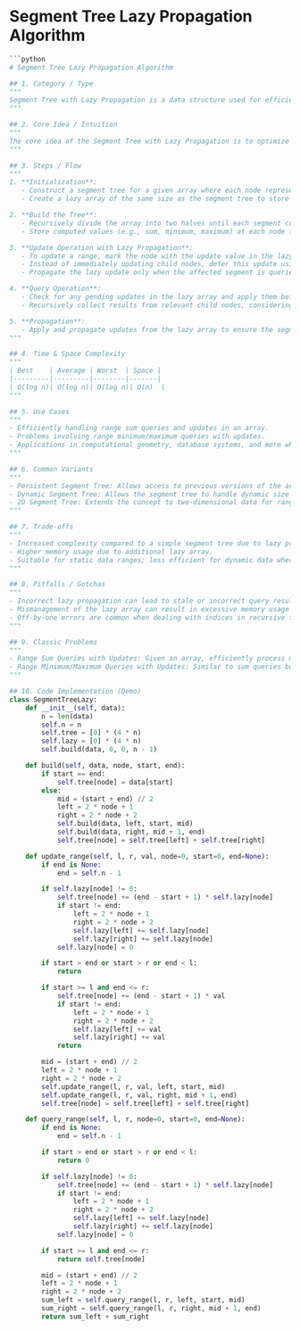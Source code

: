 # Segment Tree Lazy Propagation Algorithm

```python
```python
# Segment Tree Lazy Propagation Algorithm

## 1. Category / Type
"""
Segment Tree with Lazy Propagation is a data structure used for efficient range queries and updates.
"""

## 2. Core Idea / Intuition
"""
The core idea of the Segment Tree with Lazy Propagation is to optimize update operations by deferring or "lazily" updating segments of the tree until absolutely necessary. This approach is particularly useful when there are multiple updates to overlapping segments. Instead of updating each segment immediately, the updates are recorded and propagated down the tree only when needed, such as during a query or when the affected node must be processed.
"""

## 3. Steps / Flow
"""
1. **Initialization**: 
   - Construct a segment tree for a given array where each node represents a segment or a range of the data.
   - Create a lazy array of the same size as the segment tree to store the deferred updates.

2. **Build the Tree**:
   - Recursively divide the array into two halves until each segment contains a single element.
   - Store computed values (e.g., sum, minimum, maximum) at each node for its segment.

3. **Update Operation with Lazy Propagation**:
   - To update a range, mark the node with the update value in the lazy array.
   - Instead of immediately updating child nodes, defer this update using the lazy array.
   - Propagate the lazy update only when the affected segment is queried or updated further.

4. **Query Operation**:
   - Check for any pending updates in the lazy array and apply them before returning the result.
   - Recursively collect results from relevant child nodes, considering deferred updates.

5. **Propagation**:
   - Apply and propagate updates from the lazy array to ensure the segment tree reflects the latest changes when necessary.
"""

## 4. Time & Space Complexity
"""
| Best    | Average | Worst  | Space |
|---------|---------|--------|-------|
| O(log n)| O(log n)| O(log n)| O(n)  |
"""

## 5. Use Cases
"""
- Efficiently handling range sum queries and updates in an array.
- Problems involving range minimum/maximum queries with updates.
- Applications in computational geometry, database systems, and more where range query efficiency is crucial.
"""

## 6. Common Variants
"""
- Persistent Segment Tree: Allows access to previous versions of the array.
- Dynamic Segment Tree: Allows the segment tree to handle dynamic size or range changes.
- 2D Segment Tree: Extends the concept to two-dimensional data for range queries in matrices.
"""

## 7. Trade-offs
"""
- Increased complexity compared to a simple segment tree due to lazy propagation mechanisms.
- Higher memory usage due to additional lazy array.
- Suitable for static data ranges; less efficient for dynamic data where size changes frequently.
"""

## 8. Pitfalls / Gotchas
"""
- Incorrect lazy propagation can lead to stale or incorrect query results.
- Mismanagement of the lazy array can result in excessive memory usage or performance degradation.
- Off-by-one errors are common when dealing with indices in recursive functions.
"""

## 9. Classic Problems
"""
- Range Sum Queries with Updates: Given an array, efficiently process multiple sum queries and range update operations.
- Range Minimum/Maximum Queries with Updates: Similar to sum queries but focuses on finding minimum or maximum values.
"""

## 10. Code Implementation (Demo)
class SegmentTreeLazy:
    def __init__(self, data):
        n = len(data)
        self.n = n
        self.tree = [0] * (4 * n)
        self.lazy = [0] * (4 * n)
        self.build(data, 0, 0, n - 1)

    def build(self, data, node, start, end):
        if start == end:
            self.tree[node] = data[start]
        else:
            mid = (start + end) // 2
            left = 2 * node + 1
            right = 2 * node + 2
            self.build(data, left, start, mid)
            self.build(data, right, mid + 1, end)
            self.tree[node] = self.tree[left] + self.tree[right]

    def update_range(self, l, r, val, node=0, start=0, end=None):
        if end is None:
            end = self.n - 1

        if self.lazy[node] != 0:
            self.tree[node] += (end - start + 1) * self.lazy[node]
            if start != end:
                left = 2 * node + 1
                right = 2 * node + 2
                self.lazy[left] += self.lazy[node]
                self.lazy[right] += self.lazy[node]
            self.lazy[node] = 0

        if start > end or start > r or end < l:
            return

        if start >= l and end <= r:
            self.tree[node] += (end - start + 1) * val
            if start != end:
                left = 2 * node + 1
                right = 2 * node + 2
                self.lazy[left] += val
                self.lazy[right] += val
            return

        mid = (start + end) // 2
        left = 2 * node + 1
        right = 2 * node + 2
        self.update_range(l, r, val, left, start, mid)
        self.update_range(l, r, val, right, mid + 1, end)
        self.tree[node] = self.tree[left] + self.tree[right]

    def query_range(self, l, r, node=0, start=0, end=None):
        if end is None:
            end = self.n - 1

        if start > end or start > r or end < l:
            return 0

        if self.lazy[node] != 0:
            self.tree[node] += (end - start + 1) * self.lazy[node]
            if start != end:
                left = 2 * node + 1
                right = 2 * node + 2
                self.lazy[left] += self.lazy[node]
                self.lazy[right] += self.lazy[node]
            self.lazy[node] = 0

        if start >= l and end <= r:
            return self.tree[node]

        mid = (start + end) // 2
        left = 2 * node + 1
        right = 2 * node + 2
        sum_left = self.query_range(l, r, left, start, mid)
        sum_right = self.query_range(l, r, right, mid + 1, end)
        return sum_left + sum_right
```
```